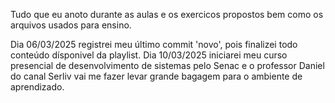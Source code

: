 Tudo que eu anoto durante as aulas e os exercicos propostos bem como os arquivos usados para ensino.

Dia 06/03/2025 registrei meu último commit 'novo', pois finalizei todo conteúdo dísponivel da playlist.
Dia 10/03/2025 iniciarei meu curso presencial de desenvolvimento de sistemas pelo Senac e o professor Daniel do canal Serliv vai me fazer levar grande bagagem para o ambiente de aprendizado.
